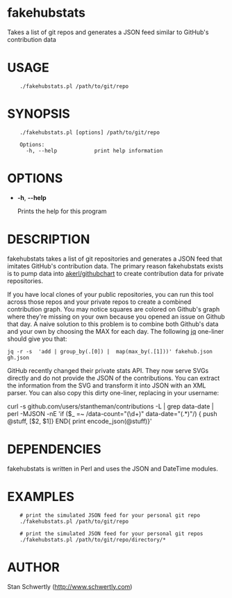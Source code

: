 # fakehubstats

Takes a list of git repos and generates a JSON feed similar to GitHub's 
contribution data

# USAGE

        ./fakehubstats.pl /path/to/git/repo

# SYNOPSIS

        ./fakehubstats.pl [options] /path/to/git/repo

        Options:
          -h, --help            print help information

# OPTIONS

- **-h**, **--help**

    Prints the help for this program

# DESCRIPTION

fakehubstats takes a list of git repositories and generates a JSON feed that
imitates GitHub's contribution data. The primary reason fakehubstats exists is
to pump data into [akerl/githubchart](https://github.com/akerl/githubchart) to
create contribution data for private repositories.

If you have local clones of your public repositories, you can run this tool
across those repos and your private repos to create a combined contribution
graph. You may notice squares are colored on Github's graph where they're missing
on your own because you opened an issue on Github that day. A naive solution to this
problem is to combine both Github's data and your own by choosing the MAX for each day.
The following [jq](http://stedolan.github.io/jq/) one-liner should give you that:

    jq -r -s  'add | group_by(.[0]) |  map(max_by(.[1]))' fakehub.json gh.json

GitHub recently changed their private stats API. They now serve SVGs directly and
do not provide the JSON of the contributions. You can extract the information from
the SVG and transform it into JSON with an XML parser. You can also copy this dirty
one-liner, replacing in your username:

   curl -s github.com/users/stantheman/contributions -L | grep data-date | perl -MJSON -nE 'if ($_ =~ /data-count="(\d+)" data-date="(.*)"/) { push @stuff, [$2, $1]} END{ print encode_json(\@stuff)}'

# DEPENDENCIES

fakehubstats is written in Perl and uses the JSON and DateTime modules.

# EXAMPLES

        # print the simulated JSON feed for your personal git repo
        ./fakehubstats.pl /path/to/git/repo

        # print the simulated JSON feed for your personal git repos
        ./fakehubstats.pl /path/to/git/repo/directory/*

# AUTHOR

Stan Schwertly (http://www.schwertly.com)
